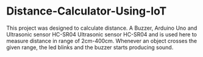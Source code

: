 # Distance-Calculator-Using-IoT
This project was designed to calculate distance. A Buzzer, Arduino Uno and Ultrasonic sensor HC-SR04 Ultrasonic sensor HC-SR04 and  is used here to measure distance in range of 2cm-400cm. Whenever an object crosses the given range, the led blinks and the buzzer starts producing sound.
